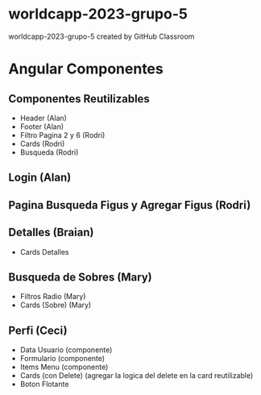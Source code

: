 # worldcapp-2023-grupo-5
worldcapp-2023-grupo-5 created by GitHub Classroom
# Angular Componentes 
## Componentes Reutilizables
* Header (Alan)
* Footer (Alan)
* Filtro Pagina 2 y 6 (Rodri)
* Cards (Rodri)
* Busqueda (Rodri)
## Login (Alan)
## Pagina Busqueda Figus y Agregar Figus (Rodri)
## Detalles (Braian)
* Cards Detalles
## Busqueda de Sobres (Mary)
* Filtros Radio (Mary)
*  Cards (Sobre) (Mary)
## Perfi (Ceci)
* Data Usuario (componente)
* Formulario (componente)
* Items Menu (componente)
* Cards (con Delete) (agregar la logica del delete en la card reutilizable)
* Boton Flotante
